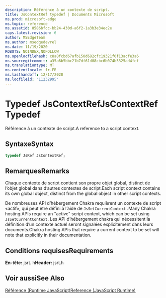 ```yaml
---
description: Référence à un contexte de script.
title: JsContextRef typedef | Documents Microsoft
ms.prod: microsoft-edge
ms.topic: reference
ms.assetid: 8586bfcc-bb24-430d-a6f2-1a3b3e34ec2e
caps.latest.revision: 6
author: MSEdgeTeam
ms.author: msedgedevrel
ms.date: 11/19/2020
ROBOTS: NOINDEX,NOFOLLOW
ms.openlocfilehash: c8a8fcbd67afb150d682cfc19321f0f13acfe3a6
ms.sourcegitcommit: a35a6b5bbc21b7df61d08cbc6b074b5325ad4fef
ms.translationtype: MT
ms.contentlocale: fr-FR
ms.lasthandoff: 12/17/2020
ms.locfileid: "11232995"
---
```

# <span data-ttu-id="7fb1a-103">Typedef JsContextRef</span><span class="sxs-lookup"><span data-stu-id="7fb1a-103">JsContextRef Typedef</span></span>

<span data-ttu-id="7fb1a-104">Référence à un contexte de script.</span><span class="sxs-lookup"><span data-stu-id="7fb1a-104">A reference to a script context.</span></span>  
  
## <span data-ttu-id="7fb1a-105">Syntaxe</span><span class="sxs-lookup"><span data-stu-id="7fb1a-105">Syntax</span></span>  
  
```cpp  
typedef JsRef JsContextRef;  
```  
  
## <span data-ttu-id="7fb1a-106">Remarques</span><span class="sxs-lookup"><span data-stu-id="7fb1a-106">Remarks</span></span>  
 <span data-ttu-id="7fb1a-107">Chaque contexte de script contient son propre objet global, distinct de l’objet global dans d’autres contextes de script.</span><span class="sxs-lookup"><span data-stu-id="7fb1a-107">Each script context contains its own global object, distinct from the global object in other script contexts.</span></span>  
  
 <span data-ttu-id="7fb1a-108">De nombreuses API d’hébergement Chakra requièrent un contexte de script «actif», qui peut être défini à l’aide de `JsSetCurrentContext` .</span><span class="sxs-lookup"><span data-stu-id="7fb1a-108">Many Chakra hosting APIs require an "active" script context, which can be set using `JsSetCurrentContext`.</span></span> <span data-ttu-id="7fb1a-109">Les API d’hébergement chakra qui nécessitent la définition d’un contexte actuel seront signalées explicitement dans leurs documents.</span><span class="sxs-lookup"><span data-stu-id="7fb1a-109">Chakra hosting APIs that require a current context to be set will note that explicitly in their documentation.</span></span>  
  
## <span data-ttu-id="7fb1a-110">Conditions requises</span><span class="sxs-lookup"><span data-stu-id="7fb1a-110">Requirements</span></span>  
 <span data-ttu-id="7fb1a-111">**En-tête:** jsrt. h</span><span class="sxs-lookup"><span data-stu-id="7fb1a-111">**Header:** jsrt.h</span></span>  
  
## <span data-ttu-id="7fb1a-112">Voir aussi</span><span class="sxs-lookup"><span data-stu-id="7fb1a-112">See Also</span></span>  
 [<span data-ttu-id="7fb1a-113">Référence (Runtime JavaScript)</span><span class="sxs-lookup"><span data-stu-id="7fb1a-113">Reference (JavaScript Runtime)</span></span>](../chakra-hosting/reference-javascript-runtime.md)
